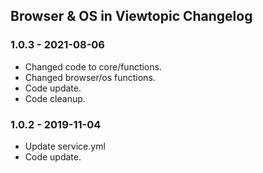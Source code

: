 ## Browser & OS in Viewtopic Changelog

### 1.0.3 - 2021-08-06

- Changed code to core/functions.
- Changed browser/os functions.
- Code update.
- Code cleanup.

### 1.0.2 - 2019-11-04

- Update service.yml
- Code update.